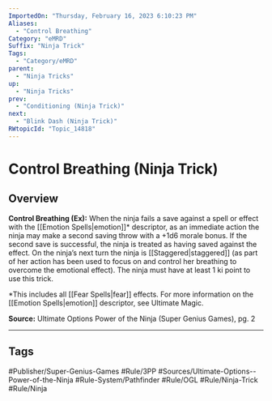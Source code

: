 ```yaml
---
ImportedOn: "Thursday, February 16, 2023 6:10:23 PM"
Aliases:
  - "Control Breathing"
Category: "eMRD"
Suffix: "Ninja Trick"
Tags:
  - "Category/eMRD"
parent:
  - "Ninja Tricks"
up:
  - "Ninja Tricks"
prev:
  - "Conditioning (Ninja Trick)"
next:
  - "Blink Dash (Ninja Trick)"
RWtopicId: "Topic_14818"
---
```

# Control Breathing (Ninja Trick)
## Overview
**Control Breathing (Ex):** When the ninja fails a save against a spell or effect with the [[Emotion Spells|emotion]]\* descriptor, as an immediate action the ninja may make a second saving throw with a +1d6 morale bonus. If the second save is successful, the ninja is treated as having saved against the effect. On the ninja’s next turn the ninja is [[Staggered|staggered]] (as part of her action has been used to focus on and control her breathing to overcome the emotional effect). The ninja must have at least 1 ki point to use this trick.

\*This includes all [[Fear Spells|fear]] effects. For more information on the [[Emotion Spells|emotion]] descriptor, see Ultimate Magic.

**Source:** Ultimate Options Power of the Ninja (Super Genius Games), pg. 2


---
## Tags
#Publisher/Super-Genius-Games #Rule/3PP #Sources/Ultimate-Options--Power-of-the-Ninja #Rule-System/Pathfinder #Rule/OGL #Rule/Ninja-Trick #Rule/Ninja

